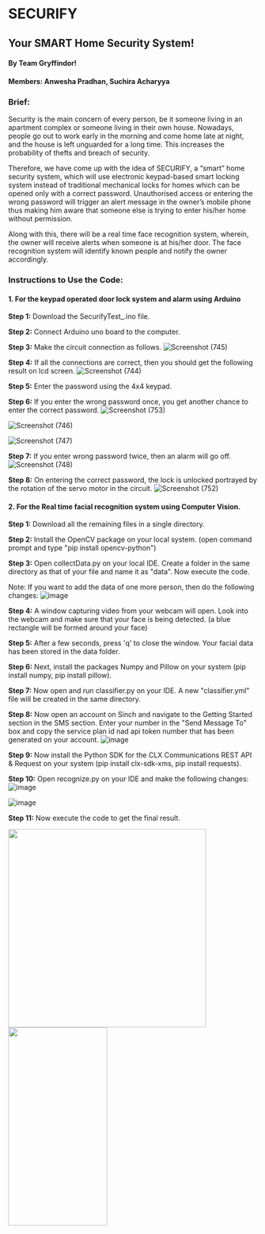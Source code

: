 # SECURIFY
## Your SMART Home Security System!
#### By Team Gryffindor!
#### Members: Anwesha Pradhan, Suchira Acharyya

### Brief:
Security is the main concern of every person, be it someone living in an apartment complex or someone living in their own house. 
Nowadays, people go out to work early in the morning and come home late at night, and the house is left unguarded for a long time. 
This increases the probability of thefts and breach of security.<p></p>
Therefore, we have come up with the idea of SECURIFY, a “smart” home security system, which will use electronic keypad-based smart locking system instead of traditional mechanical locks for homes which can be opened only with a correct password. Unauthorised access or entering the wrong password will trigger an alert message in the owner’s mobile phone thus making him aware that someone else is trying to enter his/her home without permission. 

Along with this, there will be a real time face recognition system, wherein, the owner will receive alerts when someone is at his/her door. The face recognition system will identify known people and notify the owner accordingly.

### Instructions to Use the Code:
#### 1. For the keypad operated door lock system and alarm using Arduino
**Step 1:** Download the SecurifyTest_.ino file.

**Step 2:** Connect Arduino uno board to the computer.

**Step 3:** Make the circuit connection as follows.
![Screenshot (745)](https://user-images.githubusercontent.com/83718705/127437962-680a89df-0ba1-4b53-a414-9636b469f7c3.png)

**Step 4:** If all the connections are  correct, then you should get the following result on lcd screen.
![Screenshot (744)](https://user-images.githubusercontent.com/83718705/127438097-cfeea82a-ac3c-436b-80a7-0f295a049c3b.png)

**Step 5:** Enter the password using the 4x4 keypad.

**Step 6:** If you enter the wrong password once, you get another chance to enter the correct password.
![Screenshot (753)](https://user-images.githubusercontent.com/83718705/127438322-6b3098ab-c73f-495b-80b0-c9da505d8cd5.png)

![Screenshot (746)](https://user-images.githubusercontent.com/83718705/127438380-4852d562-1118-4c09-97f3-8ac53833727b.png)

![Screenshot (747)](https://user-images.githubusercontent.com/83718705/127438424-74dd0b3f-bb8b-4fa7-b3ea-104b85547a90.png)

**Step 7:** If you enter wrong password twice, then an alarm will go off.
![Screenshot (748)](https://user-images.githubusercontent.com/83718705/127438500-4ca864d2-b423-4c91-a649-caff952ca111.png)

**Step 8:** On entering the correct password, the lock is unlocked portrayed by the rotation of the servo motor in the circuit.
![Screenshot (752)](https://user-images.githubusercontent.com/83718705/127438629-45ebdf49-91fa-4378-b2a1-a6bee717a30f.png)



#### 2. For the Real time facial recognition system using Computer Vision.
**Step 1:** Download all the remaining files in a single directory.

**Step 2:** Install the OpenCV package on your local system. (open command prompt and type "pip install opencv-python")

**Step 3:** Open collectData.py on your local IDE. Create a folder in the same directory as that of your file and name it as "data". Now execute the code.

Note: If you want to add the data of one more person, then do the following changes:
![image](https://user-images.githubusercontent.com/68744661/127274407-50ac8666-f71d-4f0e-a49b-1d0cfd8cced3.png)


**Step 4:** A window capturing video from your webcam will open. Look into the webcam and make sure that your face is being detected. (a blue rectangle will be formed around your face)

**Step 5:** After a few seconds, press 'q' to close the window. Your facial data has been stored in the data folder.

**Step 6:** Next, install the packages Numpy and Pillow on your system (pip install numpy, pip install pillow).

**Step 7:** Now open and run classifier.py on your IDE. A new "classifier.yml" file will be created in the same directory.

**Step 8:** Now open an account on Sinch and navigate to the Getting Started section in the SMS section. Enter your number in the "Send Message To" box and copy the service plan id nad api token number that has been generated on your account.
![image](https://user-images.githubusercontent.com/68744661/127270120-b757ed65-a00a-474f-8899-a948894f5316.png)


**Step 9:** Now install the Python SDK for the CLX Communications REST API & Request on your system (pip install clx-sdk-xms, pip install requests).

**Step 10:** Open recognize.py on your IDE and make the following changes:
![image](https://user-images.githubusercontent.com/68744661/127271163-0163e907-7220-479b-9153-55bd4472c259.png)


![image](https://user-images.githubusercontent.com/68744661/127271350-eb2fe068-b587-424a-bd8f-fd88b9bf4098.png)

**Step 11:** Now execute the code to get the final result.

<img src="https://user-images.githubusercontent.com/68744661/127272367-32cbfde4-0b69-41b5-8926-fb033b5f823b.png" width="400" height="400"> <img src="https://user-images.githubusercontent.com/68744661/127272832-fae25c61-c7de-4bf3-8da4-8128dd7603ae.jpg" width="200" height="400"> 


